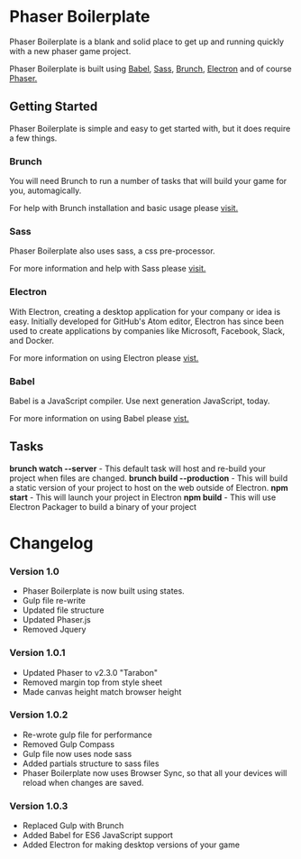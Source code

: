 # Phaser Boilerplate

Phaser Boilerplate is a blank and solid place to get up and running quickly with a new phaser game project.

Phaser Boilerplate is built using [Babel](https://babeljs.io/), [Sass](http://sass-lang.com/), [Brunch](http://brunch.io/), [Electron](http://electron.atom.io/) and of course [Phaser.](http://phaser.io/)

## Getting Started

Phaser Boilerplate is simple and easy to get started with, but it does require a few things.

### Brunch
You will need Brunch to run a number of tasks that will build your game for you, automagically.

For help with Brunch installation and basic usage please [visit.](http://brunch.io/)

### Sass
Phaser Boilerplate also uses sass, a css pre-processor.

For more information and help with Sass please [visit.](http://sass-lang.com/)

### Electron

With Electron, creating a desktop application for your company or idea is easy. Initially developed for GitHub's Atom editor, Electron has since been used to create applications by companies like Microsoft, Facebook, Slack, and Docker.

For more information on using Electron please [vist.](http://electron.atom.io/)

### Babel
Babel is a JavaScript compiler.
Use next generation JavaScript, today.

For more information on using Babel please [vist.](https://babeljs.io/)

## Tasks

**brunch watch --server** - This default task will host and re-build your project when files are changed.
**brunch build --production** - This will build a static version of your project to host on the web outside of Electron.
**npm start** - This will launch your project in Electron
**npm build** - This will use Electron Packager to build a binary of your project

# Changelog

### Version 1.0
- Phaser Boilerplate is now built using states.
- Gulp file re-write
- Updated file structure
- Updated Phaser.js
- Removed Jquery

### Version 1.0.1
- Updated Phaser to v2.3.0 "Tarabon"
- Removed margin top from style sheet
- Made canvas height match browser height

### Version 1.0.2
- Re-wrote gulp file for performance
- Removed Gulp Compass
- Gulp file now uses node sass
- Added partials structure to sass files
- Phaser Boilerplate now uses Browser Sync, so that all your devices will reload when changes are saved.

### Version 1.0.3
- Replaced Gulp with Brunch
- Added Babel for ES6 JavaScript support
- Added Electron for making desktop versions of your game
